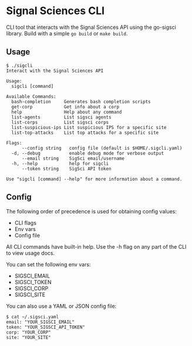 # Signal Sciences CLI

CLI tool that interacts with the Signal Sciences API using the go-sigsci
library. Build with a simple `go build` or `make build`.

## Usage

    $ ./sigcli
    Interact with the Signal Sciences API

    Usage:
      sigcli [command]

    Available Commands:
      bash-completion     Generates bash completion scripts
      get-corp            Get info about a corp
      help                Help about any command
      list-agents         List sigsci agents
      list-corps          List sigsci corps
      list-suspicious-ips List suspicious IPS for a specific site
      list-top-attacks    List top attacks for a specific site

    Flags:
          --config string   config file (default is $HOME/.sigcli.yaml)
      -d, --debug           enable debug mode for verbose output
          --email string    SigSci email/username
      -h, --help            help for sigcli
          --token string    SigSci API token

    Use "sigcli [command] --help" for more information about a command.

## Config

The following order of precedence is used for obtaining config values:

- CLI flags
- Env vars
- Config file

All CLI commands have built-in help. Use the -h flag on any part of the CLI to
view usage docs.

You can set the following env vars:

- SIGSCI_EMAIL
- SIGSCI_TOKEN
- SIGSCI_CORP
- SIGSCI_SITE

You can also use a YAML or JSON config file:

    $ cat ~/.sigsci.yaml
    email: "YOUR_SIGSCI_EMAIL"
    token: "YOUR_SIGSCI_API_TOKEN"
    corp: "YOUR_CORP"
    site: "YOUR_SITE"
